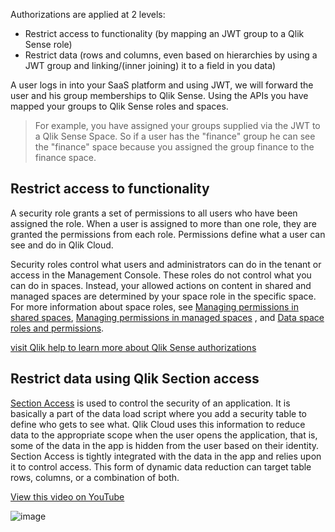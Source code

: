 Authorizations are applied at 2 levels:
- Restrict access to functionality (by mapping an JWT group to a Qlik Sense role)
- Restrict data (rows and columns, even based on hierarchies by using a JWT group and linking/(inner joining) it to a field in you data)

A user logs in into your SaaS platform and using JWT, we will forward the user and his group memberships to Qlik Sense. Using the APIs you have mapped your groups to Qlik Sense roles and spaces. 

> For example, you have assigned your groups supplied via the JWT to a Qlik Sense Space. So if a user has the "finance" group he can see the "finance" space because you assigned the group finance to the finance space. 


## Restrict access to functionality

A security role grants a set of permissions to all users who have been assigned the role. When a user is assigned to more than one role, they are granted the permissions from each role. Permissions define what a user can see and do in Qlik Cloud.

Security roles control what users and administrators can do in the tenant or access in the Management Console. These roles do not control what you can do in spaces. Instead, your allowed actions on content in shared and managed spaces are determined by your space role in the specific space. For more information about space roles, see [Managing permissions in shared spaces](https://help.qlik.com/en-US/cloud-services/Subsystems/Hub/Content/Sense_Hub/Spaces/managing-shared-spaces.htm), [Managing permissions in managed spaces](https://help.qlik.com/en-US/cloud-services/Subsystems/Hub/Content/Sense_Hub/Spaces/managing-managed-spaces.htm) , and [Data space roles and permissions](https://help.qlik.com/en-US/cloud-services/Subsystems/Hub/Content/Sense_Hub/DataIntegration/DataSpaces/permissions-data-space.htm).

[visit Qlik help to learn more about Qlik Sense authorizations](https://help.qlik.com/en-US/cloud-services/Subsystems/Hub/Content/Sense_Hub/Admin/SaaS-user-permissions.htm)


## Restrict data using Qlik Section access

[Section Access](https://help.qlik.com/en-US/cloud-services/Subsystems/Hub/Content/Sense_Hub/Scripting/Security/manage-security-with-section-access.htm) is used to control the security of an application. It is basically a part of the data load script where you add a security table to define who gets to see what. Qlik Cloud uses this information to reduce data to the appropriate scope when the user opens the application, that is, some of the data in the app is hidden from the user based on their identity. Section Access is tightly integrated with the data in the app and relies upon it to control access. This form of dynamic data reduction can target table rows, columns, or a combination of both.

[View this video on YouTube](https://youtu.be/0VoJPiRrqKA)

![image](https://user-images.githubusercontent.com/12411165/230038838-cb7d5098-a505-4ff0-878d-6d322415816a.png)
